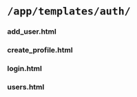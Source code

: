 # `/app/templates/auth/`

### add_user.html

### create_profile.html

### login.html

### users.html
